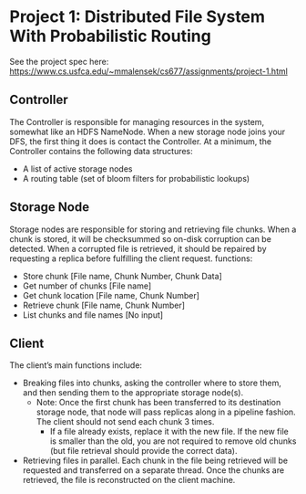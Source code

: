 # Project 1: Distributed File System With Probabilistic Routing #

See the project spec here: https://www.cs.usfca.edu/~mmalensek/cs677/assignments/project-1.html

## Controller ##
The Controller is responsible for managing resources in the system, somewhat like an HDFS NameNode. When a new storage node joins your DFS, the first thing it does is contact the Controller. At a minimum, the Controller contains the following data structures:

* A list of active storage nodes
* A routing table (set of bloom filters for probabilistic lookups)

## Storage Node ##

Storage nodes are responsible for storing and retrieving file chunks. When a chunk is stored, it will be checksummed so on-disk corruption can be detected. When a corrupted file is retrieved, it should be repaired by requesting a replica before fulfilling the client request.
functions:
* Store chunk [File name, Chunk Number, Chunk Data]
* Get number of chunks [File name]
* Get chunk location [File name, Chunk Number]
* Retrieve chunk [File name, Chunk Number]
* List chunks and file names [No input]

## Client ##

The client’s main functions include:
* Breaking files into chunks, asking the controller where to store them, and then sending them to the appropriate storage node(s).
  * Note: Once the first chunk has been transferred to its destination storage node, that node will pass    replicas along in a pipeline fashion. The client should not send each chunk 3 times.
    * If a file already exists, replace it with the new file. If the new file is smaller than the old, you are not required to remove old chunks (but file retrieval should provide the correct data).
* Retrieving files in parallel. Each chunk in the file being retrieved will be requested and transferred on a separate thread. Once the chunks are retrieved, the file is reconstructed on the client machine.

